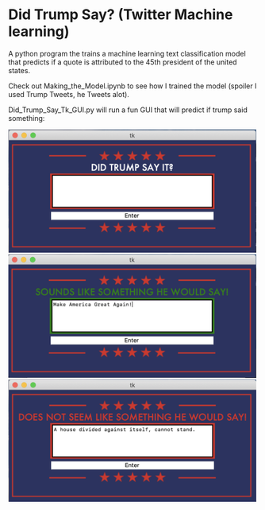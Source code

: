 # Did Trump Say? (Twitter Machine learning)
A python program the trains a machine learning text classification model that predicts if a quote is attributed to the 45th president of the united states.

Check out Making_the_Model.ipynb to see how I trained the model (spoiler I used Trump Tweets, he Tweets alot).

Did_Trump_Say_Tk_GUI.py will run a fun GUI that will predict if trump said something:

<img src="Images/ScreenShot2.png" width="500" />
<img src="Images/ScreenShot1.png" width="500" />
<img src="Images/ScreenShot3.png" width="500" />
